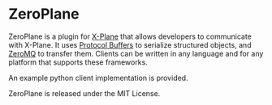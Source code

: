 ZeroPlane
=========

ZeroPlane is a plugin for [X-Plane](http://www.x-plane.com/) that allows developers to communicate with X-Plane.
It uses [Protocol Buffers](https://code.google.com/p/protobuf/) to serialize structured objects, and [ZeroMQ](http://zeromq.org/)
to transfer them.
Clients can be written in any language and for any platform that supports these frameworks.

An example python client implementation is provided.

ZeroPlane is released under the MIT License.
